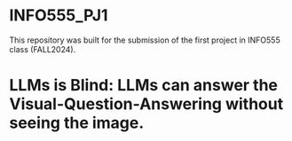 # INFO555_PJ1
This repository was built for the submission of the first project in INFO555 class (FALL2024).

# LLMs is Blind: LLMs can answer the Visual-Question-Answering without seeing the image.

